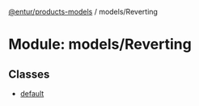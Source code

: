 [@entur/products-models](../README.md) / models/Reverting

# Module: models/Reverting

## Classes

- [default](../classes/models_Reverting.default.md)
